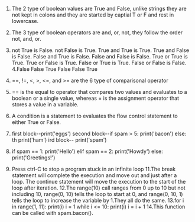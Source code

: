 1. The 2 type of boolean values are True and False, unlike strings they are not kept in colons and they are started by captial T or F and rest in lowercase.
2. The 3 type of boolean operators are and, or, not, they follow the order not, and, or.
3. not True is False.
   not False is True.
   True and True is True.
   True and False is False.
   False and True is False.
   False and False is False.
   True or True is True.
   True or False is True.
   False or True is True.
   False or False is False.
4.False
  False
  True
  False
  False
  True
5. ==, !=, <, >, <=, and >= are the 6 type of comparisonal operator
6. == is the equal to operator that compares two values and evaluates to a boolean or a single value, whereas = is the assignment operator that stores a value in a variable.
7. A condition is a statement to evaluates the flow control statement to either True or False.
8. first block--print('eggs')
   second block--if spam > 5:
                  print('bacon')
                 else:
   th                     print('ham')
ird block-- print('spam')
           
9.  if spam == 1:
      print('Hello')
    elif spam == 2:
       print('Howdy')
    else:
        print('Greetings!')
 10. Press ctrl-C to stop a program stuck in an infinite loop
 11.The break statement will complete the  execution and move out and just after a loop. The continue statement will move the execution to the start of the loop after iteration.
 12.The range(10) call ranges from 0 up to 10 but not including 10, range(0, 10)  tells the loop to start at 0, and range(0, 10, 1) tells the loop to increase the variable by 1.They all do the same.
 13.for i in range(1, 11):
       print(i)
    i = 1
    while i <= 10:
        print(i)
        i = i + 1
 14.This function can be called with spam.bacon().

